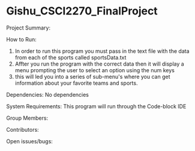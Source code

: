 # Gishu_CSCI2270_FinalProject

Project Summary:

How to Run:
1. In order to run this program you must pass in the text file with the 
data from each of the sports called sportsData.txt
2. Affter you run the program with the correct data then it will display
a menu prompting the user to select an option using the num keys
3. this will led you into a series of sub-menu's where you can get
information about your favorite teams and sports.

Dependencies:
No dependencies

System Requirements:
This program will run through the Code-block IDE

Group Members:

Contributors:

Open issues/bugs:
